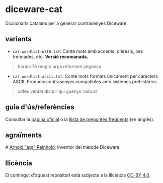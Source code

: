 diceware-cat
============
Diccionaris catalans per a generar contrasenyes Diceware.

variants
--------
* ```cat-wordlist-utf8.txt```: Conté mots amb accents, dièresis, ces trencades, etc. **Versió recomanada.**

> horaci 7è rengló urpa reformen jutgessa

* ```cat-wordlist-ascii.txt```: Conté mots formats únicament per caràcters ASCII. Produeix contrasenyes compatibles amb sistemes prehistòrics.

> xafes ventat dividir qui guenyo radicar

guia d'ús/referències
---------------------
Consultar la [pàgina oficial](http://world.std.com/~reinhold/diceware.html) o la [llista de preguntes freqüents](http://world.std.com/~reinhold/dicewarefaq.html) (en anglès).

agraïments
----------
A [Arnold "agr" Reinhold](http://world.std.com/~reinhold/), inventor del mètode Diceware.

llicència
---------
El contingut d'aquest repositori està subjecte a la llicència [CC-BY 4.0](http://creativecommons.org/licenses/by/4.0/).
